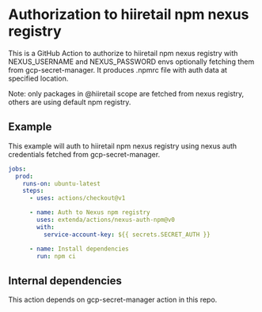 # Authorization to hiiretail npm nexus registry

This is a GitHub Action to authorize to hiiretail npm nexus registry with NEXUS_USERNAME
and NEXUS_PASSWORD envs optionally fetching them from gcp-secret-manager.
It produces .npmrc file with auth data at specified location.

Note: only packages in @hiiretail scope are fetched from nexus registry, others are using default npm registry.

## Example

This example will auth to hiiretail npm nexus registry
using nexus auth credentials fetched from gcp-secret-manager.

```yaml
jobs:
  prod:
    runs-on: ubuntu-latest
    steps:
      - uses: actions/checkout@v1

      - name: Auth to Nexus npm registry
        uses: extenda/actions/nexus-auth-npm@v0
        with:
          service-account-key: ${{ secrets.SECRET_AUTH }}

      - name: Install dependencies
        run: npm ci

```

## Internal dependencies

This action depends on gcp-secret-manager action in this repo.
